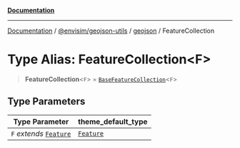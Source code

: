 [**Documentation**](../../../../README.md)

---

[Documentation](../../../../README.md) / [@envisim/geojson-utils](../../README.md) / [geojson](../README.md) / FeatureCollection

# Type Alias: FeatureCollection\<F\>

> **FeatureCollection**\<`F`\> = [`BaseFeatureCollection`](../interfaces/BaseFeatureCollection.md)\<`F`\>

## Type Parameters

| Type Parameter                        | theme_default_type      |
| ------------------------------------- | ----------------------- |
| `F` _extends_ [`Feature`](Feature.md) | [`Feature`](Feature.md) |
